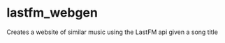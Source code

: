 lastfm_webgen
=============

Creates a website of similar music using the LastFM api given a song title
